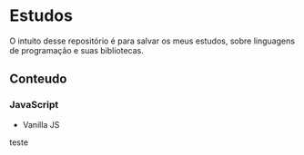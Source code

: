 # Estudos

O intuito desse repositório é para salvar os meus estudos, sobre linguagens de programação e suas bibliotecas.

## Conteudo

### JavaScript
* Vanilla JS


teste